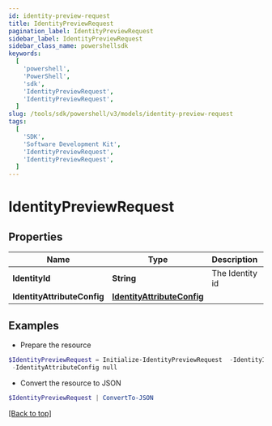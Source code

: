 ```yaml
---
id: identity-preview-request
title: IdentityPreviewRequest
pagination_label: IdentityPreviewRequest
sidebar_label: IdentityPreviewRequest
sidebar_class_name: powershellsdk
keywords:
  [
    'powershell',
    'PowerShell',
    'sdk',
    'IdentityPreviewRequest',
    'IdentityPreviewRequest',
  ]
slug: /tools/sdk/powershell/v3/models/identity-preview-request
tags:
  [
    'SDK',
    'Software Development Kit',
    'IdentityPreviewRequest',
    'IdentityPreviewRequest',
  ]
---
```


# IdentityPreviewRequest

## Properties

| Name | Type | Description | Notes |
| --- | --- | --- | --- |
| **IdentityId** | **String** | The Identity id | [optional] |
| **IdentityAttributeConfig** | [**IdentityAttributeConfig**](identity-attribute-config) |  | [optional] |

## Examples

- Prepare the resource

```powershell
$IdentityPreviewRequest = Initialize-IdentityPreviewRequest  -IdentityId null `
 -IdentityAttributeConfig null
```

- Convert the resource to JSON

```powershell
$IdentityPreviewRequest | ConvertTo-JSON
```

[[Back to top]](#)
